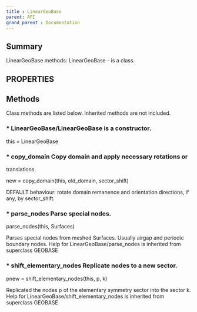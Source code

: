 ```yaml
---
title : LinearGeoBase
parent: API
grand_parent : Documentation
---
```

## Summary
LinearGeoBase methods:
LinearGeoBase - is a class.
## PROPERTIES
## Methods
Class methods are listed below. Inherited methods are not included.
### * LinearGeoBase/LinearGeoBase is a constructor.
this = LinearGeoBase

### * copy_domain Copy domain and apply necessary rotations or
translations.

new = copy_domain(this, old_domain, sector_shift)

DEFAULT behaviour: rotate domain remanence and orientation
directions, if any, by sector_shift.

### * parse_nodes Parse special nodes.

parse_nodes(this, Surfaces)

Parses special nodes from meshed Surfaces. Usually airgap
and periodic boundary nodes.
Help for LinearGeoBase/parse_nodes is inherited from superclass GEOBASE

### * shift_elementary_nodes Replicate nodes to a new sector.

pnew = shift_elementary_nodes(this, p, k)

Replicated the nodes p of the elementary symmetry sector into
the sector k.
Help for LinearGeoBase/shift_elementary_nodes is inherited from superclass GEOBASE

